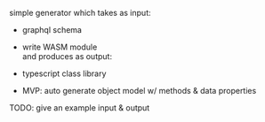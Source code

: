 simple generator which takes as input:  
- graphql schema  
- write WASM module  
and produces as output:  
- typescript class library  

- MVP: auto generate object model w/ methods & data properties

TODO: give an example input & output
